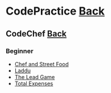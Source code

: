# CodePractice [Back](https://blog.fish-404.icu/CodePractice/)

## CodeChef [Back](https://blog.fish-404.icu/CodePractice/CodeChef/)

### Beginner 

* [Chef and Street Food](https://blog.fish-404.icu/CodePractice/CodeChef/Beginner/Chef%20and%20Street%20Food/)
* [Laddu](https://blog.fish-404.icu/CodePractice/CodeChef/Beginner/Laddu/)
* [The Lead Game](https://blog.fish-404.icu/CodePractice/CodeChef/Beginner/The%20Lead%20Game/)
* [Total Expenses](https://blog.fish-404.icu/CodePractice/CodeChef/Beginner/Total%20Expenses/)
